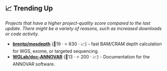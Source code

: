 ## 📈 Trending Up

_Projects that have a higher project-quality score compared to the last update. There might be a variety of reasons, such as increased downloads or code activity._

- <b><a href="https://github.com/brentp/mosdepth">brentp/mosdepth</a></b> (🥉19 ·  ⭐ 630 · 📈) - fast BAM/CRAM depth calculation for WGS, exome, or targeted sequencing.
- <b><a href="https://github.com/WGLab/doc-ANNOVAR">WGLab/doc-ANNOVAR</a></b> (🥉13 ·  ⭐ 200 · 📈) - Documentation for the ANNOVAR software.

